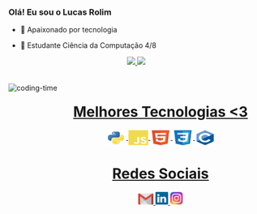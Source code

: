 ### Olá! Eu sou o Lucas Rolim


- 🔭 Apaixonado por tecnologia

- 🌱 Estudante Ciência da Computação  4/8

<div align="center">
  <a href="https://github.com/Lurolim">
  <img height="180em" src="https://github-readme-stats.vercel.app/api?username=Lurolim&show_icons=true&theme=radical&include_all_commits=true&count_private=true"/>
  <img height="180em" src="https://github-readme-stats.vercel.app/api/top-langs/?username=Lurolim&layout=compact&langs_count=16&theme=radical"/>
</div>
<br>
<div  align="center"> 
  <div style="display: inline_block"><br>
    <img align="left" height="250" alt="coding-time" src="https://media.giphy.com/media/SWoSkN6DxTszqIKEqv/giphy.gif">
    <h1 align="center">Melhores Tecnologias <3</h1>
    <img align="center" height="30" width="40" src="https://raw.githubusercontent.com/devicons/devicon/master/icons/python/python-original.svg">
    <img align="center" height="30" width="40" alt="js-icon"  src="https://raw.githubusercontent.com/devicons/devicon/master/icons/javascript/javascript-plain.svg">
    <img align="center" height="30" width="40" alt="html-icon" src="https://raw.githubusercontent.com/devicons/devicon/master/icons/html5/html5-original.svg">
    <img align="center" height="30" width="40" alt="css-icon" src="https://raw.githubusercontent.com/devicons/devicon/master/icons/css3/css3-original.svg">
    <img align="center" height="30" width="40" alt="c-icon" src="https://raw.githubusercontent.com/devicons/devicon/master/icons/c/c-original.svg">
  </div>
 
  <h1 align="center">Redes Sociais</h1>
    <a href = "mailto: work.lucas.rolim@gmail.com">
      <img width="30" src="gmail.svg">
    </a>
    <a href = "https://www.linkedin.com/in/lucas-rolim-costa-7a7a91213/">
      <img width="25" src="linkedin.svg">
    </a>
    <a href = "https://www.instagram.com/lucas_rolim18/">
      <img width="25" src="instagram.png">
    </a>    
</div>

    

